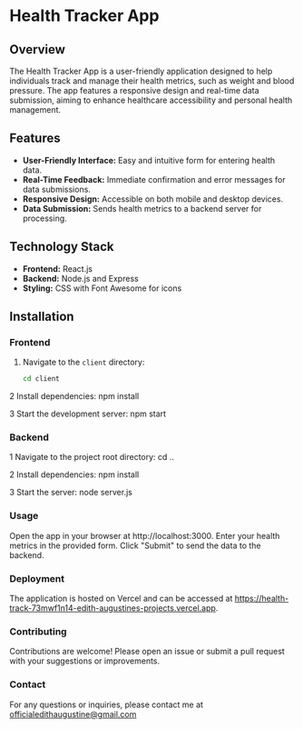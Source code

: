 # Health Tracker App

## Overview

The Health Tracker App is a user-friendly application designed to help individuals track and manage their health metrics, such as weight and blood pressure. The app features a responsive design and real-time data submission, aiming to enhance healthcare accessibility and personal health management.

## Features

- **User-Friendly Interface:** Easy and intuitive form for entering health data.
- **Real-Time Feedback:** Immediate confirmation and error messages for data submissions.
- **Responsive Design:** Accessible on both mobile and desktop devices.
- **Data Submission:** Sends health metrics to a backend server for processing.

## Technology Stack

- **Frontend:** React.js
- **Backend:** Node.js and Express
- **Styling:** CSS with Font Awesome for icons

## Installation

### Frontend

1. Navigate to the `client` directory:
   ```bash
   cd client

2 Install dependencies:
   npm install

3 Start the development server:
   npm start

### Backend

1 Navigate to the project root directory:
   cd ..

2 Install dependencies:
   npm install

3 Start the server:
   node server.js

### Usage

Open the app in your browser at http://localhost:3000.
Enter your health metrics in the provided form.
Click "Submit" to send the data to the backend.
   
  ### Deployment
The application is hosted on Vercel and can be accessed at https://health-track-73mwf1n14-edith-augustines-projects.vercel.app.

### Contributing
Contributions are welcome! Please open an issue or submit a pull request with your suggestions or improvements.

### Contact
For any questions or inquiries, please contact me at officialedithaugustine@gmail.com
